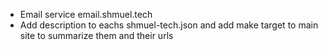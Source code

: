 - Email service email.shmuel.tech
- Add description to eachs shmuel-tech.json and add make target to main site to summarize them and their urls